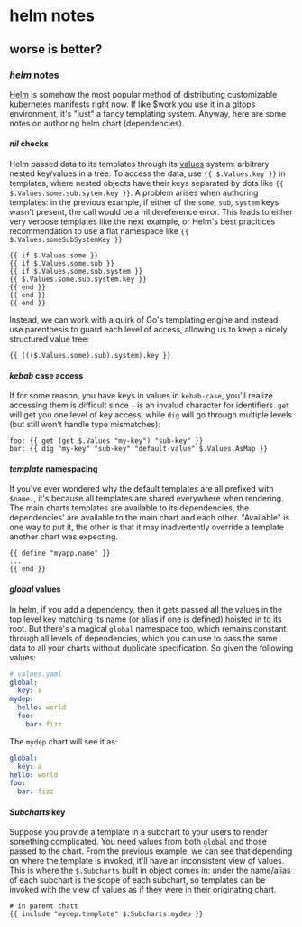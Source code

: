# helm notes

## worse is better?

### _helm_ notes

[Helm](https://helm.sh/) is somehow the most popular method
of distributing customizable kubernetes manifests right now.
If like $work you use it in a gitops environment,
it's "just" a fancy templating system.
Anyway, here are some notes on authoring helm chart (dependencies).

#### _nil_ checks

Helm passed data to its templates through its [values](https://helm.sh/docs/chart_best_practices/values/) system:
arbitrary nested key/values in a tree.
To access the data,
use `{{ $.Values.key }}` in templates,
where nested objects have their keys separated by dots like `{{ $.Values.some.sub.sytem.key }}`.
A problem arises when authoring templates:
in the previous example, if either of the `some`, `sub`, `system` keys wasn't present,
the call would be a nil dereference error.
This leads to either very verbose templates like the next example,
or Helm's best pracitices recommendation to use a flat namespace
like `{{ $.Values.someSubSystemKey }}`

```go-text-template
{{ if $.Values.some }}
{{ if $.Values.some.sub }}
{{ if $.Values.some.sub.system }}
{{ $.Values.some.sub.system.key }}
{{ end }}
{{ end }}
{{ end }}
```

Instead, we can work with a quirk of Go's templating engine
and instead use parenthesis to guard each level of access,
allowing us to keep a nicely structured value tree:

```go-text-template
{{ ((($.Values.some).sub).system).key }}
```

#### _kebab_ case access

If for some reason,
you have keys in values in `kebab-case`,
you'll realize accessing them is difficult since `-` is an invalud character for identifiers.
`get` will get you one level of key access,
while `dig` will go through multiple levels
(but still won't handle type mismatches):

```go-text-template
foo: {{ get (get $.Values "my-key") "sub-key" }}
bar: {{ dig "my-key" "sub-key" "default-value" $.Values.AsMap }}
```

#### _template_ namespacing

If you've ever wondered why the default templates are all prefixed with `$name.`,
it's because all templates are shared everywhere when rendering.
The main charts templates are available to its dependencies,
the dependencies' are available to the main chart and each other.
"Available" is one way to put it,
the other is that it may inadvertently override a template another chart was expecting.

```go-text-template
{{ define "myapp.name" }}
...
{{ end }}
```

#### _global_ values

In helm, if you add a dependency,
then it gets passed all the values in the top level key matching its name
(or alias if one is defined)
hoisted in to its root.
But there's a magical `global` namespace too,
which remains constant through all levels of dependencies,
which you can use to pass the same data to all your charts without duplicate specification.
So given the following values:

```yaml
# values.yaml
global:
  key: a
mydep:
  hello: world
  foo:
    bar: fizz
```

The `mydep` chart will see it as:

```yaml
global:
  key: a
hello: world
foo:
  bar: fizz
```

#### _Subcharts_ key

Suppose you provide a template in a subchart to your users to render something complicated.
You need values from both `global` and those passed to the chart.
From the previous example,
we can see that depending on where the template is invoked,
it'll have an inconsistent view of values.
This is where the `$.Subcharts` built in object comes in:
under the name/alias of each subchart is the scope of each subchart,
so templates can be invoked with the view of values as if they were in their originating chart.

```go-text-template
# in parent chatt
{{ include "mydep.template" $.Subcharts.mydep }}
```
